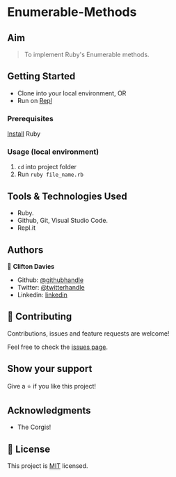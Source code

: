 # Enumerable-Methods

## Aim

> To implement Ruby's Enumerable methods.

## Getting Started

- Clone into your local environment, OR
- Run on [Repl](https://repl.it/@cliftondavies/Enumerable-Methods)

### Prerequisites

[Install](https://www.ruby-lang.org/en/documentation/installation/) Ruby

### Usage (local environment)

1. `cd` into project folder
2. Run `ruby file_name.rb`

## Tools & Technologies Used

- Ruby.
- Github, Git, Visual Studio Code.
- Repl.it

## Authors

👤 **Clifton Davies**

- Github: [@githubhandle](https://github.com/cliftondavies)
- Twitter: [@twitterhandle](https://twitter.com/cliftonaedavies)
- Linkedin: [linkedin](https://www.linkedin.com/in/clifton-davies-mbcs/)

## 🤝 Contributing

Contributions, issues and feature requests are welcome!

Feel free to check the [issues page](https://github.com/cliftondavies/Enumerable-Methods/issues).

## Show your support

Give a ⭐️ if you like this project!

## Acknowledgments

- The Corgis!

## 📝 License

This project is [MIT](https://opensource.org/licenses/MIT) licensed.